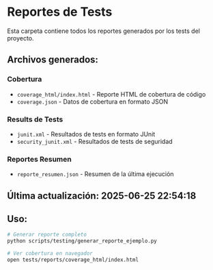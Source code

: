 # Reportes de Tests

Esta carpeta contiene todos los reportes generados por los tests del proyecto.

## Archivos generados:

### Cobertura
- `coverage_html/index.html` - Reporte HTML de cobertura de código
- `coverage.json` - Datos de cobertura en formato JSON

### Results de Tests
- `junit.xml` - Resultados de tests en formato JUnit
- `security_junit.xml` - Resultados de tests de seguridad

### Reportes Resumen
- `reporte_resumen.json` - Resumen de la última ejecución

## Última actualización: 2025-06-25 22:54:18

## Uso:

```bash
# Generar reporte completo
python scripts/testing/generar_reporte_ejemplo.py

# Ver cobertura en navegador
open tests/reports/coverage_html/index.html
```
